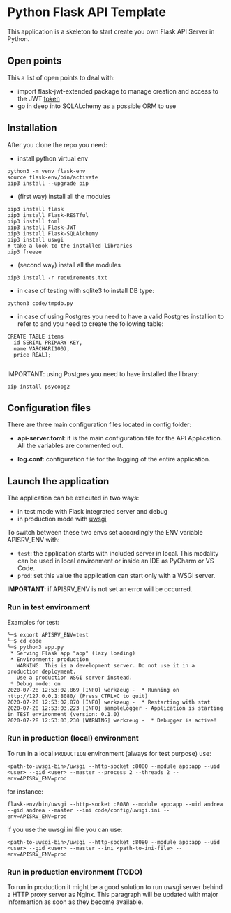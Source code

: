 # Python Flask API Template

This application is a skeleton to start create you own Flask API Server in Python.

## Open points

This a list of open points to deal with:

- import flask-jwt-extended package to manage creation and access to the JWT [token](https://flask-jwt-extended.readthedocs.io/en/stable/)
- go in deep into SQLALchemy as a possible ORM to use

## Installation

After you clone the repo you need:

- install python virtual env

```shell
python3 -m venv flask-env
source flask-env/bin/activate
pip3 install --upgrade pip
```

- (first way) install all the modules

```shell
pip3 install flask
pip3 install Flask-RESTful
pip3 install toml
pip3 install Flask-JWT
pip3 install Flask-SQLAlchemy
pip3 install uswgi
# take a look to the installed libraries
pip3 freeze
```

- (second way) install all the modules

```shell
pip3 install -r requirements.txt
```

- in case of testing with sqlite3 to install DB type:

```shell
python3 code/tmpdb.py
```

- in case of using Postgres you need to have a valid Postgres installion to refer to and you need to create the following table:

```shell
CREATE TABLE items
  id SERIAL PRIMARY KEY,
  name VARCHAR(100),
  price REAL);


```

IMPORTANT: using Postgres you need to have installed the library:

```shell
pip install psycopg2
```

## Configuration files

There are three main configuration files located in config folder:

- **api-server.toml**: it is the main configuration file for the API Application. All the variables are commented out.

- **log.conf**: configuration file for the logging of the entire application.

## Launch the application

The application can be executed in two ways:

- in test mode with Flask integrated server and debug
- in production mode with [uwsgi](https://uwsgi-docs.readthedocs.io/en/latest/index.html)

To switch between these two envs set accordingly the ENV variable APISRV_ENV with:

- `test`: the application starts with included server in local. This modality can be used in local environment or inside an IDE as PyCharm or VS Code.
- `prod`: set this value the application can start only with a WSGI server.

**IMPORTANT**: if APISRV_ENV is not set an error will be occurred.

### Run in test environment

Examples for test:

```shell
╰─$ export APISRV_ENV=test
╰─$ cd code
╰─$ python3 app.py
 * Serving Flask app "app" (lazy loading)
 * Environment: production
   WARNING: This is a development server. Do not use it in a production deployment.
   Use a production WSGI server instead.
 * Debug mode: on
2020-07-28 12:53:02,869 [INFO] werkzeug -  * Running on http://127.0.0.1:8080/ (Press CTRL+C to quit)
2020-07-28 12:53:02,870 [INFO] werkzeug -  * Restarting with stat
2020-07-28 12:53:03,223 [INFO] sampleLogger - Application is starting in TEST environment (version: 0.1.0)
2020-07-28 12:53:03,230 [WARNING] werkzeug -  * Debugger is active!
```

### Run in production (local) environment

To run in a local `PRODUCTION` environment (always for test purpose) use:

```shell
<path-to-uwsgi-bin>/uwsgi --http-socket :8080 --module app:app --uid <user> --gid <user> --master --process 2 --threads 2 --env=APISRV_ENV=prod

```

for instance:

```shell
flask-env/bin/uwsgi --http-socket :8080 --module app:app --uid andrea --gid andrea --master --ini code/config/uwsgi.ini --env=APISRV_ENV=prod
```

if you use the uwsgi.ini file you can use:

```shell
<path-to-uwsgi-bin>/uwsgi --http-socket :8080 --module app:app --uid <user> --gid <user> --master --ini <path-to-ini-file> --env=APISRV_ENV=prod
```

### Run in production environment (TODO)

To run in production it might be a good solution to run uwsgi server behind a HTTP proxy server as Nginx.
This paragraph will be updated with major informartion as soon as they become available.
